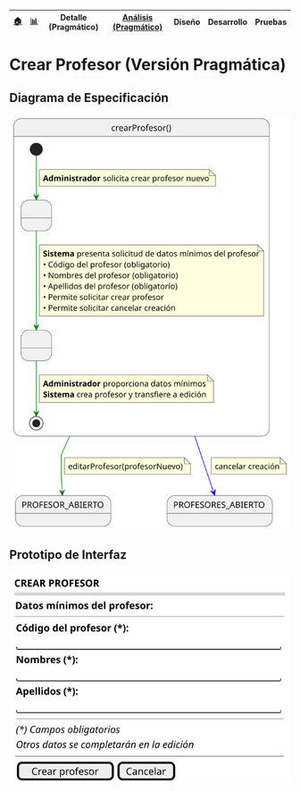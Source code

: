 <div align=right>
 
|[🏠️](../../../README.md)|[ 📊](https://raw.githubusercontent.com/mmasias/pySigHor/main/images/RUP/99-seguimiento/diagrama-contexto-administrador.svg)|**Detalle (Pragmático)**|[Análisis (Pragmático)](../../../01-analisis/casos-uso/crearProfesor/README.md)|Diseño|Desarrollo|Pruebas|
|-|-|-|-|-|-|-|

</div>

# Crear Profesor (Versión Pragmática)

## Diagrama de Especificación

![crearProfesor](/images/RUP/00-casos-uso/02-detalle/crearProfesor/crearProfesor.svg)

## Prototipo de Interfaz

<div align=center>

![crearProfesor-wireframe](/images/RUP/00-casos-uso/02-detalle/crearProfesor/crearProfesor-wireframe.svg)

</div>

